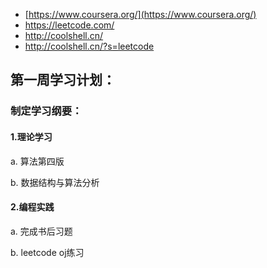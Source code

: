
* [https://www.coursera.org/](https://www.coursera.org/)
* https://leetcode.com/
* http://coolshell.cn/
* http://coolshell.cn/?s=leetcode

## 第一周学习计划：

### 制定学习纲要：

#### 1.理论学习  
  a. 算法第四版
  
  b. 数据结构与算法分析 
#### 2.编程实践
  a. 完成书后习题
  
  b. leetcode oj练习
